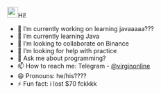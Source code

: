 <img src="https://user-images.githubusercontent.com/24693702/115998618-4dcf8580-a612-11eb-8c42-78079c0809f1.gif" width="25" height="25">Hi!


- 🔭 I’m currently working on learning javaaaaa???
- 🌱 I’m currently learning Java
- 👯 I’m looking to collaborate on Binance
- 🤔 I’m looking for help with practice
- 💬 Ask me about programming?
- 📫 How to reach me: Telegram - [@virginonline](https://t.me/virginonline)
- 😄 Pronouns: he/his????
- ⚡ Fun fact: i lost $70 fckkkk




